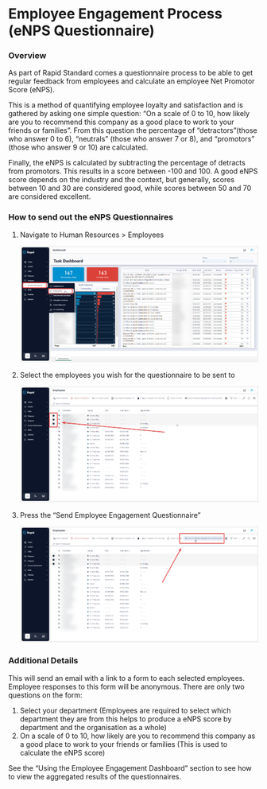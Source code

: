 # Employee Engagement Process (eNPS Questionnaire)

### Overview

As part of Rapid Standard comes a questionnaire process to be able to get regular feedback from employees and calculate an employee Net Promotor Score (eNPS).

This is a method of quantifying employee loyalty and satisfaction and is gathered by asking one simple question: “On a scale of 0 to 10, how likely are you to recommend this company as a good place to work to your friends or families”. From this question the percentage of “detractors”(those who answer 0 to 6), “neutrals” (those who answer 7 or 8), and “promotors” (those who answer 9 or 10) are calculated.

Finally, the eNPS is calculated by subtracting the percentage of detracts from promotors. This results in a score between -100 and 100. A good eNPS score depends on the industry and the context, but generally, scores between 10 and 30 are considered good, while scores between 50 and 70 are considered excellent.

### How to send out the eNPS Questionnaires

1. Navigate to Human Resources &gt; Employees  

    [![image-1703651698901.png](./Wjh9cXTQiFM15MwK-image-1703651698901.png)](./Wjh9cXTQiFM15MwK-image-1703651698901.png)

2. Select the employees you wish for the questionnaire to be sent to

    [![image-1703651762900.png](./K1eWBL1VcO94pj6O-image-1703651762900.png)](https://docs.rapidplatform.com/uploads/images/gallery/2023-12/K1eWBL1VcO94pj6O-image-1703651762900.png)

3. Press the “Send Employee Engagement Questionnaire”  

    [![image-1703651783541.png](./Zd47W1ocuJvx89Ms-image-1703651783541.png)](./Zd47W1ocuJvx89Ms-image-1703651783541.png)

### Additional Details

This will send an email with a link to a form to each selected employees. Employee responses to this form will be anonymous. There are only two questions on the form:

1. Select your department (Employees are required to select which department they are from this helps to produce a eNPS score by department and the organisation as a whole)
2. On a scale of 0 to 10, how likely are you to recommend this company as a good place to work to your friends or families (This is used to calculate the eNPS score)

See the “Using the Employee Engagement Dashboard” section to see how to view the aggregated results of the questionnaires.